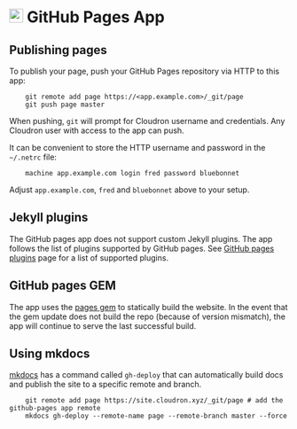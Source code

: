 # <img src="/documentation/img/githubpages-logo.png" width="25px"> GitHub Pages App

## Publishing pages

To publish your page, push your GitHub Pages repository via HTTP to this
app:

```
    git remote add page https://<app.example.com>/_git/page
    git push page master
```

When pushing, `git` will prompt for Cloudron username and credentials. Any
Cloudron user with access to the app can push.

It can be convenient to store the HTTP username and password in the `~/.netrc`
file:

```
    machine app.example.com login fred password bluebonnet
```

Adjust `app.example.com`, `fred` and `bluebonnet` above to your setup.

## Jekyll plugins

The GitHub pages app does not support custom Jekyll plugins. The app follows
the list of plugins supported by GitHub pages. See
[GitHub pages plugins](https://pages.github.com/versions/) page for a list of
supported plugins.

## GitHub pages GEM

The app uses the [pages gem](https://github.com/github/pages-gem) to statically
build the website. In the event that the gem update does not build the repo (because
of version mismatch), the app will continue to serve the last successful build.

## Using mkdocs

[mkdocs](https://www.mkdocs.org/) has a command called `gh-deploy` that can
automatically build docs and publish the site to a specific remote and branch.

```
    git remote add page https://site.cloudron.xyz/_git/page # add the github-pages app remote
    mkdocs gh-deploy --remote-name page --remote-branch master --force
```

